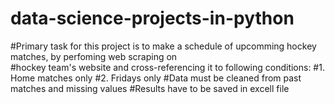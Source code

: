 # data-science-projects-in-python
#Primary task for this project is to make a schedule of upcomming hockey matches, by perfoming web scraping on  
#hockey team's website and cross-referencing it to following conditions:
#1. Home matches only
#2. Fridays only
#Data must be cleaned from past matches and missing values
#Results have to be saved in excell file
